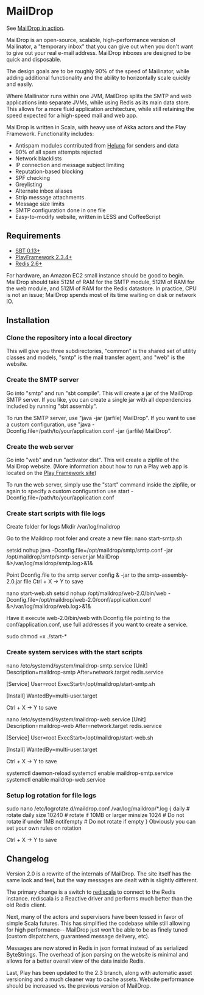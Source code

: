 MailDrop
========

See [MailDrop in action](http://maildrop.cc).

MailDrop is an open-source, scalable, high-performance version of Mailinator,
a "temporary inbox" that you can give out when you don't want to give out
your real e-mail address. MailDrop inboxes are designed to be quick and
disposable.

The design goals are to be roughly 90% of the speed of Mailinator, while
adding additional functionality and the ability to horizontally scale
quickly and easily.

Where Mailinator runs within one JVM, MailDrop splits the SMTP and web 
applications into separate JVMs, while using Redis as its main data store.
This allows for a more fluid application architecture, while still retaining
the speed expected for a high-speed mail and web app.

MailDrop is written in Scala, with heavy use of Akka actors and the Play
Framework. Functionality includes:

* Antispam modules contributed from [Heluna](https://heluna.com/) for
senders and data
* 90% of all spam attempts rejected
* Network blacklists
* IP connection and message subject limiting
* Reputation-based blocking
* SPF checking
* Greylisting
* Alternate inbox aliases
* Strip message attachments
* Message size limits
* SMTP configuration done in one file
* Easy-to-modify website, written in LESS and CoffeeScript


Requirements
------------

* [SBT 0.13+](http://www.scala-sbt.org/)
* [PlayFramework 2.3.4+](http://www.playframework.com/)
* [Redis 2.6+](http://redis.io/)

For hardware, an Amazon EC2 small instance should be good to begin.
MailDrop should take 512M of RAM for the SMTP module, 512M of RAM for
the web module, and 512M of RAM for the Redis datastore. In practice,
CPU is not an issue; MailDrop spends most of its time waiting on disk
or network IO.


Installation
------------

### Clone the repository into a local directory

This will give you three subdirectories, "common" is the shared set of utility
classes and models, "smtp" is the mail transfer agent, and "web" is the
website.

### Create the SMTP server

Go into "smtp" and run "sbt compile". This will create a jar of the MailDrop
SMTP server. If you like, you can create a single jar with all dependencies
included by running "sbt assembly".

To run the SMTP server, use "java -jar (jarfile) MailDrop". If you want to use a
custom configuration, use "java -Dconfig.file=/path/to/your/application.conf
-jar (jarfile) MailDrop".

### Create the web server

Go into "web" and run "activator dist". This will create a zipfile of the MailDrop
website. (More information about how to run a Play web app is located on the
[Play Framework site](http://www.playframework.com/))

To run the web server, simply use the "start" command inside the zipfile, or
again to specify a custom configuration use start 
-Dconfig.file=/path/to/your/application.conf

### Create start scripts with file logs

Create folder for logs
Mkdir /var/log/maildrop

Go to the Maildrop root foler and create a new file:
nano start-smtp.sh

setsid nohup java -Dconfig.file=/opt/maildrop/smtp/smtp.conf -jar /opt/maildrop/smtp/smtp-server.jar MailDrop &>/var/log/maildrop/smtp.log>&1&

Point Dconfig.file to the smtp server config & -jar to the smtp-assembly-2.0.jar file
Ctrl + X -> Y to save

nano start-web.sh
setsid nohup /opt/maildrop/web-2.0/bin/web -Dconfig.file=/opt/maildrop/web-2.0/conf/application.conf &>/var/log/maildrop/web.log>&1&

Have it execute web-2.0/bin/web with Dconfig.file pointing to the conf/application.conf, use full addresses if you want to create a service.

sudo chmod +x ./start-*

### Create system services with the start scripts

nano /etc/systemd/system/maildrop-smtp.service
[Unit]
Description=maildrop-smtp
After=network.target redis.service

[Service]
User=root
ExecStart=/opt/maildrop/start-smtp.sh

[Install]
WantedBy=multi-user.target

Ctrl + X -> Y to save

nano /etc/systemd/system/maildrop-web.service
[Unit]
Description=maildrop-web
After=network.target redis.service

[Service]
User=root
ExecStart=/opt/maildrop/start-web.sh

[Install]
WantedBy=multi-user.target

Ctrl + X -> Y to save

systemctl daemon-reload
systemctl enable maildrop-smtp.service
systemctl enable maildrop-web.service

### Setup log rotation for file logs

sudo nano /etc/logrotate.d/maildrop.conf
/var/log/maildrop/*.log {
        daily # rotate daily
        size 10240 # rotate if 10MB or larger
        minsize 1024 # Do not rotate if under 1MB
        notifempty # Do not rotate if empty
}
Obviously you can set your own rules on rotation

Ctrl + X -> Y to save

Changelog
---------

Version 2.0 is a rewrite of the internals of MailDrop. The site itself has
the same look and feel, but the way messages are dealt with is slightly
different.

The primary change is a switch to
[rediscala](https://github.com/etaty/rediscala) to connect to the Redis
instance. rediscala is a Reactive driver and performs much better than
the old Redis client.

Next, many of the actors and supervisors have been tossed in favor of
simple Scala futures. This has simplified the codebase while still
allowing for high performance-- MailDrop just won't be able to be as
finely tuned (custom dispatchers, guaranteed message delivery, etc).

Messages are now stored in Redis in json format instead of as serialized
ByteStrings. The overhead of json parsing on the website is minimal and
allows for a better overall view of the data inside Redis.

Last, Play has been updated to the 2.3 branch, along with automatic
asset versioning and a much cleaner way to cache assets. Website
performance should be increased vs. the previous version of MailDrop.

